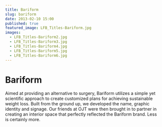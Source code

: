 ```yaml
---
title: Bariform
slug: bariform
date: 2013-02-10 15:00
published: true
featured_image: LFB_Titles-Bariform.jpg
images:
  - LFB_Titles-Bariform2.jpg
  - LFB_Titles-Bariform3.jpg
  - LFB_Titles-Bariform4.jpg
  - LFB_Titles-Bariform5.jpg
  - LFB_Titles-Bariform6.jpg
---
```


# Bariform

Aimed at providing an alternative to surgery, Bariform utilizes a simple yet scientific approach to create customized plans for achieving sustainable weight loss. Built from the ground up, we developed the name, graphic identity and signage. Our friends at OJT were then brought in to partner in creating an interior space that perfectly reflected the Bariform brand.
Less is certainly more.
